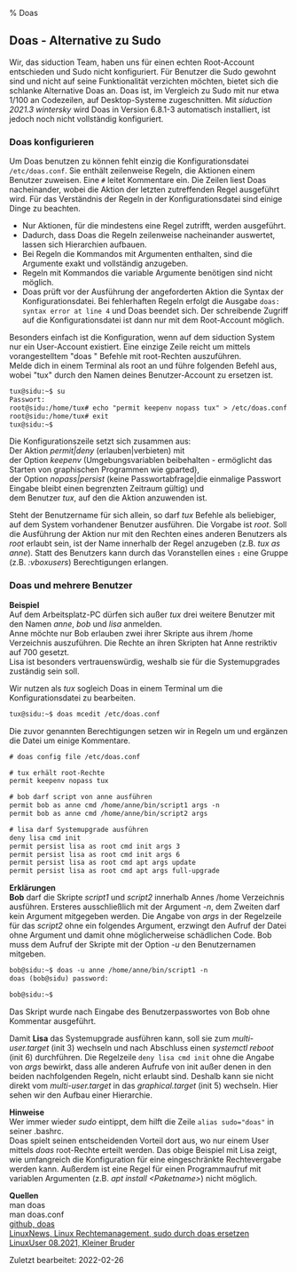 % Doas

## Doas - Alternative zu Sudo

Wir, das siduction Team, haben uns für einen echten Root-Account entschieden und Sudo nicht konfiguriert. Für Benutzer die Sudo gewohnt sind und nicht auf seine Funktionalität verzichten möchten, bietet sich die schlanke Alternative Doas an. Doas ist, im Vergleich zu Sudo mit nur etwa 1/100 an Codezeilen, auf Desktop-Systeme zugeschnitten. Mit *siduction 2021.3 wintersky* wird Doas in Version 6.8.1-3 automatisch installiert, ist jedoch noch nicht vollständig konfiguriert.

### Doas konfigurieren

Um Doas benutzen zu können fehlt einzig die Konfigurationsdatei `/etc/doas.conf`. Sie enthält zeilenweise Regeln, die Aktionen einem Benutzer zuweisen. Eine `#` leitet Kommentare ein. Die Zeilen liest Doas nacheinander, wobei die Aktion der letzten zutreffenden Regel ausgeführt wird. Für das Verständnis der Regeln in der Konfigurationsdatei sind einige Dinge zu beachten.  
- Nur Aktionen, für die mindestens eine Regel zutrifft, werden ausgeführt.
- Dadurch, dass Doas die Regeln zeilenweise nacheinander auswertet, lassen sich Hierarchien aufbauen.
- Bei Regeln die Kommandos mit Argumenten enthalten, sind die Argumente exakt und vollständig anzugeben.
- Regeln mit Kommandos die variable Argumente benötigen sind nicht möglich.
- Doas prüft vor der Ausführung der angeforderten Aktion die Syntax der Konfigurationsdatei. Bei fehlerhaften Regeln erfolgt die Ausgabe `doas: syntax error at line 4` und Doas beendet sich. Der schreibende Zugriff auf die Konfigurationsdatei ist dann nur mit dem Root-Account möglich.

Besonders einfach ist die Konfiguration, wenn auf dem siduction System nur ein User-Account existiert. Eine einzige Zeile reicht um mittels vorangestelltem "doas " Befehle mit root-Rechten auszuführen.  
Melde dich in einem Terminal als root an und führe folgenden Befehl aus, wobei "tux" durch den Namen deines Benutzer-Account zu ersetzen ist. 

~~~txt
tux@sidu:~$ su
Passwort:
root@sidu:/home/tux# echo "permit keepenv nopass tux" > /etc/doas.conf
root@sidu:/home/tux# exit
tux@sidu:~$
~~~

Die Konfigurationszeile setzt sich zusammen aus:  
Der Aktion *permit|deny* (erlauben|verbieten) mit  
der Option *keepenv* (Umgebungsvariablen beibehalten - ermöglicht das Starten von graphischen Programmen wie gparted),  
der Option *nopass|persist* (keine Passwortabfrage|die einmalige Passwort Eingabe bleibt einen begrenzten Zeitraum gültig) und  
dem Benutzer *tux*, auf den die Aktion anzuwenden ist.

Steht der Benutzername für sich allein, so darf *tux* Befehle als beliebiger, auf dem System vorhandener Benutzer ausführen. Die Vorgabe ist *root*. Soll die Ausführung der Aktion nur mit den Rechten eines anderen Benutzers als *root* erlaubt sein, ist der Name innerhalb der Regel anzugeben (z.B. *tux as anne*). Statt des Benutzers kann durch das Voranstellen eines **`:`** eine Gruppe (z.B. *:vboxusers*) Berechtigungen erlangen.

### Doas und mehrere Benutzer

**Beispiel**  
Auf dem Arbeitsplatz-PC dürfen sich außer *tux* drei weitere Benutzer mit den Namen *anne*, *bob* und *lisa* anmelden.  
Anne möchte nur Bob erlauben zwei ihrer Skripte aus ihrem /home Verzeichnis auszuführen. Die Rechte an ihren Skripten hat Anne restriktiv auf 700 gesetzt.  
Lisa ist besonders vertrauenswürdig, weshalb sie für die Systemupgrades zuständig sein soll.

Wir nutzen als *tux* sogleich Doas in einem Terminal um die Konfigurationsdatei zu bearbeiten.

~~~txt
tux@sidu:~$ doas mcedit /etc/doas.conf
~~~

Die zuvor genannten Berechtigungen setzen wir in Regeln um und ergänzen die Datei um einige Kommentare.

~~~txt
# doas config file /etc/doas.conf

# tux erhält root-Rechte
permit keepenv nopass tux

# bob darf script von anne ausführen
permit bob as anne cmd /home/anne/bin/script1 args -n
permit bob as anne cmd /home/anne/bin/script2 args

# lisa darf Systemupgrade ausführen
deny lisa cmd init
permit persist lisa as root cmd init args 3
permit persist lisa as root cmd init args 6
permit persist lisa as root cmd apt args update
permit persist lisa as root cmd apt args full-upgrade
~~~

**Erklärungen**  
**Bob** darf die Skripte *script1* und *script2* innerhalb Annes /home Verzeichnis ausführen. Ersteres ausschließlich mit der Argument *-n*, dem Zweiten darf kein Argument mitgegeben werden. Die Angabe von *args* in der Regelzeile für das *script2* ohne ein folgendes Argument, erzwingt den Aufruf der Datei ohne Argument und damit ohne möglicherweise schädlichen Code. Bob muss dem Aufruf der Skripte mit der Option *-u* den Benutzernamen mitgeben.

~~~txt
bob@sidu:~$ doas -u anne /home/anne/bin/script1 -n
doas (bob@sidu) password:

bob@sidu:~$
~~~

Das Skript wurde nach Eingabe des Benutzerpasswortes von Bob ohne Kommentar ausgeführt.

Damit **Lisa** das Systemupgrade ausführen kann, soll sie zum *multi-user.target* (init 3) wechseln und nach Abschluss einen *systemctl reboot* (init 6) durchführen. Die Regelzeile `deny lisa cmd init` ohne die Angabe von *args* bewirkt, dass alle anderen Aufrufe von init außer denen in den beiden nachfolgenden Regeln, nicht erlaubt sind. Deshalb kann sie nicht direkt vom *multi-user.target* in das *graphical.target* (init 5) wechseln. Hier sehen wir den Aufbau einer Hierarchie.

**Hinweise**  
Wer immer wieder *sudo* eintippt, dem hilft die Zeile `alias sudo="doas"` in seiner .bashrc.  
Doas spielt seinen entscheidenden Vorteil dort aus, wo nur einem User mittels *doas* root-Rechte erteilt werden. Das obige Beispiel mit Lisa zeigt, wie umfangreich die Konfiguration für eine eingeschränkte Rechtevergabe werden kann. Außerdem ist eine Regel für einen Programmaufruf mit variablen Argumenten (z.B. *apt install \<Paketname\>*) nicht möglich.

**Quellen**  
man doas  
man doas.conf  
[github, doas](https://github.com/slicer69/doas)  
[LinuxNews, Linux Rechtemanagement, sudo durch doas ersetzen](https://linuxnews.de/2020/10/linux-rechtemanagement-sudo-durch-doas-ersetzen/)  
[LinuxUser 08.2021, Kleiner Bruder](https://www.linux-community.de/ausgaben/linuxuser/2021/08/mit-doas-statt-sudo-administrative-aufgaben-erledigen/)

<div id="rev">Zuletzt bearbeitet: 2022-02-26</div>
